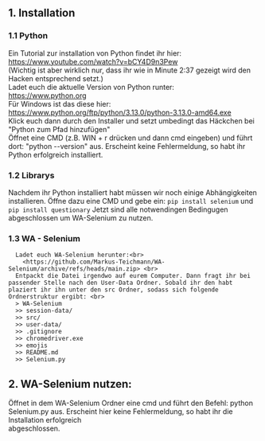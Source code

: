 ## 1. Installation
  ### 1.1 Python
  Ein Tutorial zur installation von Python findet ihr hier: <br>
      <https://www.youtube.com/watch?v=bCY4D9n3Pew> <br>
  (Wichtig ist aber wirklich nur, dass ihr wie in Minute 2:37 gezeigt wird den Hacken entsprechend setzt.) <br>
  Ladet euch die aktuelle Version von Python runter: <br>
      <https://www.python.org> <br>
  Für Windows ist das diese hier: <br>
      <https://www.python.org/ftp/python/3.13.0/python-3.13.0-amd64.exe> <br>
  Klick euch dann durch den Installer und setzt umbedingt das Häckchen bei "Python zum Pfad hinzufügen" <br>
  Öffnet eine CMD (z.B. WIN + r drücken und dann cmd eingeben) und führt dort: "python --version" aus. Erscheint keine Fehlermeldung, so habt ihr Python erfolgreich installiert.
  ### 1.2 Librarys
  Nachdem ihr Python installiert habt müssen wir noch einige Abhängigkeiten installieren. Öffne dazu eine CMD und gebe ein:
    `pip install selenium`
  und
    `pip install questionary`
  Jetzt sind alle notwendingen Bedingugen abgeschlossen um WA-Selenium zu nutzen.
  ### 1.3 WA - Selenium
      Ladet euch WA-Selenium herunter:<br>
        <https://github.com/Markus-Teichmann/WA-Selenium/archive/refs/heads/main.zip> <br>
      Entpackt die Datei irgendwo auf eurem Computer. Dann fragt ihr bei passender Stelle nach den User-Data Ordner. Sobald ihr den habt plaziert ihr ihn unter den src Ordner, sodass sich folgende Ordnerstruktur ergibt: <br>
      > WA-Selenium
      >> session-data/
      >> src/
      >> user-data/
      >> .gitignore
      >> chromedriver.exe
      >> emojis
      >> README.md
      >> Selenium.py

## 2. WA-Selenium nutzen:
   Öffnet in dem WA-Selenium Ordner eine cmd und führt den Befehl:
      python Selenium.py
   aus. Erscheint hier keine Fehlermeldung, so habt ihr die Installation erfolgreich       
   abgeschlossen.
